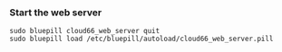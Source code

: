 

### Start the web server



	sudo bluepill cloud66_web_server quit
	sudo bluepill load /etc/bluepill/autoload/cloud66_web_server.pill



